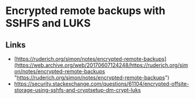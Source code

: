 # Encrypted remote backups with SSHFS and LUKS

## Links

* [https://ruderich.org/simon/notes/encrypted-remote-backups](https://web.archive.org/web/20170607124248/https://ruderich.org/simon/notes/encrypted-remote-backups "https://ruderich.org/simon/notes/encrypted-remote-backups")
* https://security.stackexchange.com/questions/61104/encrypted-offsite-storage-using-sshfs-and-cryptsetup-dm-crypt-luks



